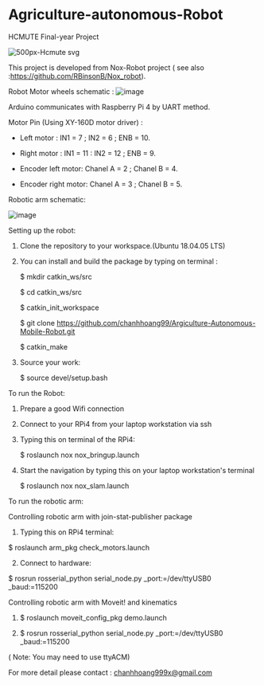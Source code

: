 # Agriculture-autonomous-Robot
HCMUTE Final-year Project


![500px-Hcmute svg](https://user-images.githubusercontent.com/74817103/128142475-49e52521-994c-4fec-9706-0da05d8bb5d7.png)



This project is developed from Nox-Robot project ( see also :https://github.com/RBinsonB/Nox_robot). 

Robot Motor wheels schematic :
![image](https://user-images.githubusercontent.com/74817103/128594029-405e682f-1020-413b-acb4-c579050ced5e.png)


Arduino communicates with Raspberry Pi 4 by UART method.

Motor Pin (Using XY-160D motor driver) : 

- Left motor : IN1 = 7 ; IN2 = 6 ; ENB = 10.

- Right motor : IN1 = 11 : IN2 = 12 ; ENB = 9.

- Encoder left motor: Chanel A = 2 ; Chanel B = 4.

- Encoder right motor: Chanel A = 3 ; Chanel B = 5. 

Robotic arm schematic:

![image](https://user-images.githubusercontent.com/74817103/128136613-d7e44b0d-efd4-4ac7-9d84-4780cb8dea31.png)

Setting up the robot:

1. Clone the repository to your workspace.(Ubuntu 18.04.05 LTS)

2. You can install and build the package by typing on terminal :

    $ mkdir catkin_ws/src
    
    $ cd catkin_ws/src
    
    $ catkin_init_workspace
    
    $ git clone https://github.com/chanhhoang99/Argiculture-Autonomous-Mobile-Robot.git

    $ catkin_make
    
3. Source your work:

    $ source devel/setup.bash

To run the Robot:

1. Prepare a good Wifi connection

2. Connect to your RPi4 from your laptop workstation via ssh

3. Typing this on terminal of the RPi4:

    $ roslaunch nox nox_bringup.launch

4. Start the navigation by typing this on your laptop workstation's terminal

    $ roslaunch nox nox_slam.launch
    
To run the robotic arm:

  Controlling robotic arm with join-stat-publisher package
  
1. Typing this on RPi4 terminal:

  $ roslaunch arm_pkg check_motors.launch
  
2. Connect to hardware:

  $ rosrun rosserial_python serial_node.py _port:=/dev/ttyUSB0 _baud:=115200
  
  Controlling robotic arm with Moveit! and kinematics
  
1. $ roslaunch moveit_config_pkg demo.launch

2. $ rosrun rosserial_python serial_node.py _port:=/dev/ttyUSB0 _baud:=115200

( Note: You may need to use ttyACM)

For more detail please contact : chanhhoang999x@gmail.com


